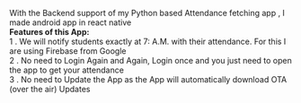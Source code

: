 With the Backend support of my Python based Attendance fetching app , I made android app in react native</br>
<b>Features of this App:</b> </br>
1 . We will notify students exactly at 7: A.M. with their attendance. For this I are using Firebase from Google<br/>
2 . No need to Login Again and Again, Login once and you just need to open the app to get your attendance</br>
3 . No need to Update the App as the App will  automatically download OTA (over the air) Updates



